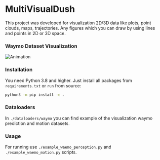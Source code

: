 # MultiVisualDush

This project was developed for visualization 2D/3D data like plots, point clouds, maps, trajectories. 
Any figures which you can draw by using lines and points in 2D or 3D space.

### Waymo Dataset Visualization
![Animation](./docs/waymo.gif)

### Installation

You need Python 3.8 and higher.
Just install all packages from `requirements.txt` or `run` from source:

```bash
python3 -m pip install -e .
```



### Dataloaders

In `./dataloaders/waymo` you can find example of the visualization waymo prediction and motion datasets.

### Usage

For running use `./example_waemo_perception.py` and `./example_waemo_motion.py` scripts.

